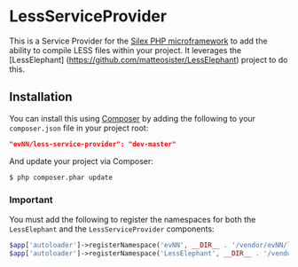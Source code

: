 LessServiceProvider
===================

This is a Service Provider for the [Silex PHP microframework](http://silex.sensiolabs.org/)
to add the ability to compile LESS files within your project.  It leverages the [LessElephant]
(https://github.com/matteosister/LessElephant) project to do this.

## Installation ##
You can install this using [Composer](http://getcomposer.org/) by adding the following to your
`composer.json` file in your project root:

``` json
"evNN/less-service-provider": "dev-master"
```

And update your project via Composer:

``` bash
$ php composer.phar update
```

### Important ###
You must add the following to register the namespaces for both the `LessElephant` and the
`LessServiceProvider` components:

``` php
$app['autoloader']->registerNamespace('evNN', __DIR__ . '/vendor/evNN/less-service-provider/src');
$app['autoloader']->registerNamespace('LessElephant', __DIR__ . '/vendor/cypresslab/less-elephant/src');
```
